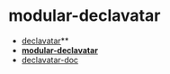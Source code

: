 # modular-declavatar

* [declavatar](https://github.com/kb10uy/declavatar)**
* **[modular-declavatar](https://github.com/kb10uy/modular-declavatar)**
* [declavatar-doc](https://github.com/kb10uy/declavatar-doc)
